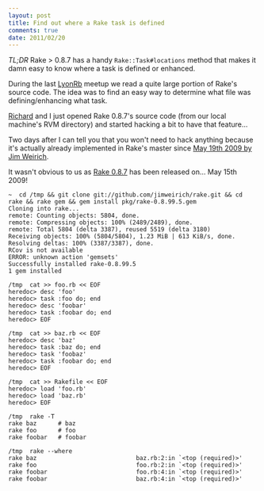```yaml
---
layout: post
title: Find out where a Rake task is defined
comments: true
date: 2011/02/20
---
```


*TL;DR*
Rake > 0.8.7 has a handy `Rake::Task#locations` method that makes it
damn easy to know where a task is defined or enhanced.

During the last [LyonRb](http://lyonrb.fr) meetup we read a quite large
portion of Rake's source code. The idea was to find an easy way to determine
what file was defining/enhancing what task.

[Richard](http://twitter.com/richarkmichael) and I just opened Rake
0.8.7's source code (from our local machine's RVM directory) and started hacking a bit to have that feature...

<!--more-->

Two days after I can tell you that you won't need to hack anything
because it's actually already implemented in Rake's master since [May 19th
2009 by Jim Weirich](https://rubygems.org/gems/rake).

It wasn't obvious to us as [Rake 0.8.7](https://rubygems.org/gems/rake)
has been released on... May 15th 2009!


```
~  cd /tmp && git clone git://github.com/jimweirich/rake.git && cd rake && rake gem && gem install pkg/rake-0.8.99.5.gem
Cloning into rake...
remote: Counting objects: 5804, done.
remote: Compressing objects: 100% (2489/2489), done.
remote: Total 5804 (delta 3387), reused 5519 (delta 3180)
Receiving objects: 100% (5804/5804), 1.23 MiB | 613 KiB/s, done.
Resolving deltas: 100% (3387/3387), done.
RCov is not available
ERROR: unknown action 'gemsets'
Successfully installed rake-0.8.99.5
1 gem installed

/tmp  cat >> foo.rb << EOF
heredoc> desc 'foo'
heredoc> task :foo do; end
heredoc> desc 'foobar'
heredoc> task :foobar do; end
heredoc> EOF

/tmp  cat >> baz.rb << EOF
heredoc> desc 'baz'
heredoc> task :baz do; end
heredoc> task 'foobaz'
heredoc> task :foobar do; end
heredoc> EOF

/tmp  cat >> Rakefile << EOF
heredoc> load 'foo.rb'
heredoc> load 'baz.rb'
heredoc> EOF

/tmp  rake -T
rake baz      # baz
rake foo      # foo
rake foobar   # foobar

/tmp  rake --where
rake baz                            baz.rb:2:in `<top (required)>'
rake foo                            foo.rb:2:in `<top (required)>'
rake foobar                         foo.rb:4:in `<top (required)>'
rake foobar                         baz.rb:4:in `<top (required)>'
```
